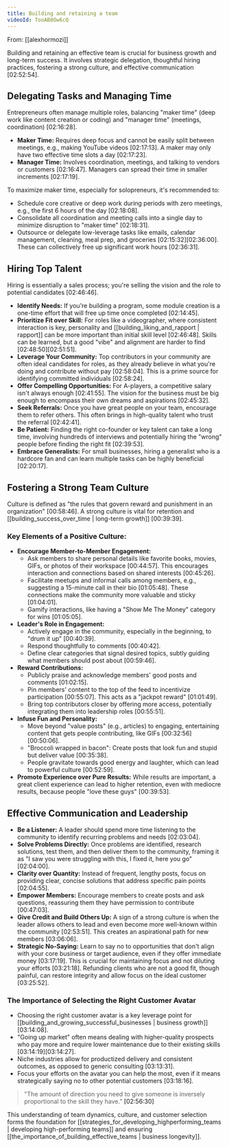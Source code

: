 ```yaml
---
title: Building and retaining a team
videoId: TooAB8Ow6cQ
---
```


From: [[alexhormozi]] <br/> 

Building and retaining an effective team is crucial for business growth and long-term success. It involves strategic delegation, thoughtful hiring practices, fostering a strong culture, and effective communication <a class="yt-timestamp" data-t="02:52:54">[02:52:54]</a>.

## Delegating Tasks and Managing Time

Entrepreneurs often manage multiple roles, balancing "maker time" (deep work like content creation or coding) and "manager time" (meetings, coordination) <a class="yt-timestamp" data-t="02:16:28">[02:16:28]</a>.
*   **Maker Time:** Requires deep focus and cannot be easily split between meetings, e.g., making YouTube videos <a class="yt-timestamp" data-t="02:17:13">[02:17:13]</a>. A maker may only have two effective time slots a day <a class="yt-timestamp" data-t="02:17:23">[02:17:23]</a>.
*   **Manager Time:** Involves coordination, meetings, and talking to vendors or customers <a class="yt-timestamp" data-t="02:16:47">[02:16:47]</a>. Managers can spread their time in smaller increments <a class="yt-timestamp" data-t="02:17:19">[02:17:19]</a>.

To maximize maker time, especially for solopreneurs, it's recommended to:
*   Schedule core creative or deep work during periods with zero meetings, e.g., the first 6 hours of the day <a class="yt-timestamp" data-t="02:18:08">[02:18:08]</a>.
*   Consolidate all coordination and meeting calls into a single day to minimize disruption to "maker time" <a class="yt-timestamp" data-t="02:18:31">[02:18:31]</a>.
*   Outsource or delegate low-leverage tasks like emails, calendar management, cleaning, meal prep, and groceries <a class="yt-timestamp" data-t="02:15:32">[02:15:32]</a><a class="yt-timestamp" data-t="02:36:00">[02:36:00]</a>. These can collectively free up significant work hours <a class="yt-timestamp" data-t="02:36:31">[02:36:31]</a>.

## Hiring Top Talent

Hiring is essentially a sales process; you're selling the vision and the role to potential candidates <a class="yt-timestamp" data-t="02:46:46">[02:46:46]</a>.
*   **Identify Needs:** If you're building a program, some module creation is a one-time effort that will free up time once completed <a class="yt-timestamp" data-t="02:14:45">[02:14:45]</a>.
*   **Prioritize Fit over Skill:** For roles like a videographer, where consistent interaction is key, personality and [[building_liking_and_rapport | rapport]] can be more important than initial skill level <a class="yt-timestamp" data-t="02:46:48">[02:46:48]</a>. Skills can be learned, but a good "vibe" and alignment are harder to find <a class="yt-timestamp" data-t="02:48:50">[02:48:50]</a><a class="yt-timestamp" data-t="02:51:51">[02:51:51]</a>.
*   **Leverage Your Community:** Top contributors in your community are often ideal candidates for roles, as they already believe in what you're doing and contribute without pay <a class="yt-timestamp" data-t="02:58:04">[02:58:04]</a>. This is a prime source for identifying committed individuals <a class="yt-timestamp" data-t="02:58:24">[02:58:24]</a>.
*   **Offer Compelling Opportunities:** For A-players, a competitive salary isn't always enough <a class="yt-timestamp" data-t="02:41:55">[02:41:55]</a>. The vision for the business must be big enough to encompass their own dreams and aspirations <a class="yt-timestamp" data-t="02:45:32">[02:45:32]</a>.
*   **Seek Referrals:** Once you have great people on your team, encourage them to refer others. This often brings in high-quality talent who trust the referral <a class="yt-timestamp" data-t="02:42:41">[02:42:41]</a>.
*   **Be Patient:** Finding the right co-founder or key talent can take a long time, involving hundreds of interviews and potentially hiring the "wrong" people before finding the right fit <a class="yt-timestamp" data-t="02:39:53">[02:39:53]</a>.
*   **Embrace Generalists:** For small businesses, hiring a generalist who is a hardcore fan and can learn multiple tasks can be highly beneficial <a class="yt-timestamp" data-t="02:20:17">[02:20:17]</a>.

## Fostering a Strong Team Culture

Culture is defined as "the rules that govern reward and punishment in an organization" <a class="yt-timestamp" data-t="00:58:46">[00:58:46]</a>. A strong culture is vital for retention and [[building_success_over_time | long-term growth]] <a class="yt-timestamp" data-t="00:39:39">[00:39:39]</a>.

### Key Elements of a Positive Culture:
*   **Encourage Member-to-Member Engagement:**
    *   Ask members to share personal details like favorite books, movies, GIFs, or photos of their workspace <a class="yt-timestamp" data-t="00:44:57">[00:44:57]</a>. This encourages interaction and connections based on shared interests <a class="yt-timestamp" data-t="00:45:26">[00:45:26]</a>.
    *   Facilitate meetups and informal calls among members, e.g., suggesting a 15-minute call in their bio <a class="yt-timestamp" data-t="01:05:48">[01:05:48]</a>. These connections make the community more valuable and sticky <a class="yt-timestamp" data-t="01:04:01">[01:04:01]</a>.
    *   Gamify interactions, like having a "Show Me The Money" category for wins <a class="yt-timestamp" data-t="01:05:05">[01:05:05]</a>.
*   **Leader's Role in Engagement:**
    *   Actively engage in the community, especially in the beginning, to "drum it up" <a class="yt-timestamp" data-t="00:40:39">[00:40:39]</a>.
    *   Respond thoughtfully to comments <a class="yt-timestamp" data-t="00:40:42">[00:40:42]</a>.
    *   Define clear categories that signal desired topics, subtly guiding what members should post about <a class="yt-timestamp" data-t="00:59:46">[00:59:46]</a>.
*   **Reward Contributions:**
    *   Publicly praise and acknowledge members' good posts and comments <a class="yt-timestamp" data-t="01:02:15">[01:02:15]</a>.
    *   Pin members' content to the top of the feed to incentivize participation <a class="yt-timestamp" data-t="00:55:07">[00:55:07]</a>. This acts as a "jackpot reward" <a class="yt-timestamp" data-t="01:01:49">[01:01:49]</a>.
    *   Bring top contributors closer by offering more access, potentially integrating them into leadership roles <a class="yt-timestamp" data-t="00:55:51">[00:55:51]</a>.
*   **Infuse Fun and Personality:**
    *   Move beyond "value posts" (e.g., articles) to engaging, entertaining content that gets people contributing, like GIFs <a class="yt-timestamp" data-t="00:32:56">[00:32:56]</a><a class="yt-timestamp" data-t="00:50:06">[00:50:06]</a>.
    *   "Broccoli wrapped in bacon": Create posts that look fun and stupid but deliver value <a class="yt-timestamp" data-t="00:35:38">[00:35:38]</a>.
    *   People gravitate towards good energy and laughter, which can lead to powerful culture <a class="yt-timestamp" data-t="00:52:59">[00:52:59]</a>.
*   **Promote Experience over Pure Results:** While results are important, a great client experience can lead to higher retention, even with mediocre results, because people "love these guys" <a class="yt-timestamp" data-t="00:39:53">[00:39:53]</a>.

## Effective Communication and Leadership

*   **Be a Listener:** A leader should spend more time listening to the community to identify recurring problems and needs <a class="yt-timestamp" data-t="02:03:04">[02:03:04]</a>.
*   **Solve Problems Directly:** Once problems are identified, research solutions, test them, and then deliver them to the community, framing it as "I saw you were struggling with this, I fixed it, here you go" <a class="yt-timestamp" data-t="02:04:00">[02:04:00]</a>.
*   **Clarity over Quantity:** Instead of frequent, lengthy posts, focus on providing clear, concise solutions that address specific pain points <a class="yt-timestamp" data-t="02:04:55">[02:04:55]</a>.
*   **Empower Members:** Encourage members to create posts and ask questions, reassuring them they have permission to contribute <a class="yt-timestamp" data-t="00:47:03">[00:47:03]</a>.
*   **Give Credit and Build Others Up:** A sign of a strong culture is when the leader allows others to lead and even become more well-known within the community <a class="yt-timestamp" data-t="02:53:51">[02:53:51]</a>. This creates an aspirational path for new members <a class="yt-timestamp" data-t="03:06:06">[03:06:06]</a>.
*   **Strategic No-Saying:** Learn to say no to opportunities that don't align with your core business or target audience, even if they offer immediate money <a class="yt-timestamp" data-t="03:17:19">[03:17:19]</a>. This is crucial for maintaining focus and not diluting your efforts <a class="yt-timestamp" data-t="03:21:18">[03:21:18]</a>. Refunding clients who are not a good fit, though painful, can restore integrity and allow focus on the ideal customer <a class="yt-timestamp" data-t="03:25:52">[03:25:52]</a>.

### The Importance of Selecting the Right Customer Avatar
*   Choosing the right customer avatar is a key leverage point for [[building_and_growing_successful_businesses | business growth]] <a class="yt-timestamp" data-t="03:14:08">[03:14:08]</a>.
*   "Going up market" often means dealing with higher-quality prospects who pay more and require lower maintenance due to their existing skills <a class="yt-timestamp" data-t="03:14:19">[03:14:19]</a><a class="yt-timestamp" data-t="03:14:27">[03:14:27]</a>.
*   Niche industries allow for productized delivery and consistent outcomes, as opposed to generic consulting <a class="yt-timestamp" data-t="03:13:31">[03:13:31]</a>.
*   Focus your efforts on the avatar you can help the most, even if it means strategically saying no to other potential customers <a class="yt-timestamp" data-t="03:18:16">[03:18:16]</a>.

> "The amount of direction you need to give someone is inversely proportional to the skill they have." <a class="yt-timestamp" data-t="02:56:30">[02:56:30]</a>

This understanding of team dynamics, culture, and customer selection forms the foundation for [[strategies_for_developing_highperforming_teams | developing high-performing teams]] and ensuring [[the_importance_of_building_effective_teams | business longevity]].